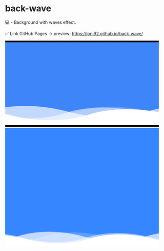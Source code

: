 # back-wave

💻 - Background with waves effect.


✅ Link GitHub Pages -> preview: https://joni92.github.io/back-wave/

![preview.png](https://github.com/Joni92/back-wave/blob/main/preview01.gif)
![preview.png](https://github.com/Joni92/back-wave/blob/main/preview01.png)

